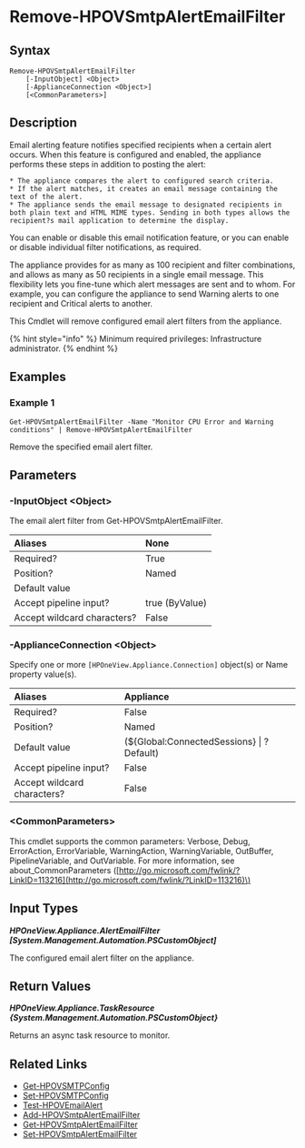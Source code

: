 ﻿---
description: Remove an existing SMTP email alert filter.
---

# Remove-HPOVSmtpAlertEmailFilter

## Syntax

```text
Remove-HPOVSmtpAlertEmailFilter
    [-InputObject] <Object>
    [-ApplianceConnection <Object>]
    [<CommonParameters>]
```

## Description

Email alerting feature notifies specified recipients when a certain alert occurs.  When this feature is configured and enabled, the appliance performs these steps in addition to posting the alert:

    * The appliance compares the alert to configured search criteria.
    * If the alert matches, it creates an email message containing the text of the alert.
    * The appliance sends the email message to designated recipients in both plain text and HTML MIME types. Sending in both types allows the recipient?s mail application to determine the display.

You can enable or disable this email notification feature, or you can enable or disable individual filter notifications, as required.

The appliance provides for as many as 100 recipient and filter combinations, and allows as many as 50 recipients in a single email message. This flexibility lets you fine-tune which alert messages are sent and to whom. For example, you can configure the appliance to send Warning alerts to one recipient and Critical alerts to another.

This Cmdlet will remove configured email alert filters from the appliance.

{% hint style="info" %}
Minimum required privileges: Infrastructure administrator.
{% endhint %}

## Examples

###  Example 1 

```text
Get-HPOVSmtpAlertEmailFilter -Name "Monitor CPU Error and Warning conditions" | Remove-HPOVSmtpAlertEmailFilter
```

Remove the specified email alert filter.

## Parameters

### -InputObject &lt;Object&gt;

The email alert filter from Get-HPOVSmtpAlertEmailFilter.

| Aliases | None |
| :--- | :--- |
| Required? | True |
| Position? | Named |
| Default value |  |
| Accept pipeline input? | true (ByValue) |
| Accept wildcard characters? | False |

### -ApplianceConnection &lt;Object&gt;

Specify one or more `[HPOneView.Appliance.Connection]` object(s) or Name property value(s).

| Aliases | Appliance |
| :--- | :--- |
| Required? | False |
| Position? | Named |
| Default value | (${Global:ConnectedSessions} &vert; ? Default) |
| Accept pipeline input? | False |
| Accept wildcard characters? | False |

### &lt;CommonParameters&gt;

This cmdlet supports the common parameters: Verbose, Debug, ErrorAction, ErrorVariable, WarningAction, WarningVariable, OutBuffer, PipelineVariable, and OutVariable. For more information, see about\_CommonParameters \([http://go.microsoft.com/fwlink/?LinkID=113216](http://go.microsoft.com/fwlink/?LinkID=113216)\)

## Input Types

_**HPOneView.Appliance.AlertEmailFilter [System.Management.Automation.PSCustomObject]**_

The configured email alert filter on the appliance.


## Return Values

_**HPOneView.Appliance.TaskResource {System.Management.Automation.PSCustomObject}**_

Returns an async task resource to monitor.

## Related Links

* [Get-HPOVSMTPConfig](get-hpovsmtpconfig.md)
* [Set-HPOVSMTPConfig](set-hpovsmtpconfig.md)
* [Test-HPOVEmailAlert](test-hpovemailalert.md)
* [Add-HPOVSmtpAlertEmailFilter](add-hpovsmtpalertemailfilter.md)
* [Get-HPOVSmtpAlertEmailFilter](get-hpovsmtpalertemailfilter.md)
* [Set-HPOVSmtpAlertEmailFilter](set-hpovsmtpalertemailfilter.md)
